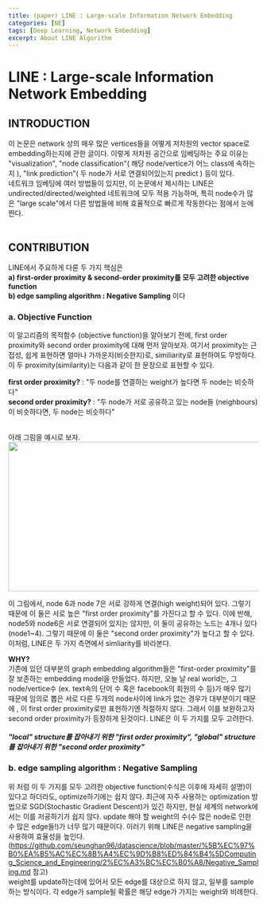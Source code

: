 ```yaml
---
title: (paper) LINE : Large-scale Information Network Embedding
categories: [NE]
tags: [Deep Learning, Network Embedding]
excerpt: About LINE Algorithm
---
```


# LINE : Large-scale Information Network Embedding

<script src="https://cdn.mathjax.org/mathjax/latest/MathJax.js?config=TeX-AMS-MML_HTMLorMML" type="text/javascript"></script>

## INTRODUCTION
이 논문은 network 상의 매우 많은 vertices들을 어떻게 저차원의 vector space로 embedding하는지에 관한 글이다. 이렇게 저차원 공간으로 임베딩하는 주요 이유는 "visualization", "node classification"( 해당 node/vertice가 어느 class에 속하는지 ), "link prediction"( 두 node가 서로 연결되어있는지 predict ) 등이 있다. </br>
네트워크 임베딩에 여러 방법들이 있지만, 이 논문에서 제시하는 LINE은 undirected/directed/weighted 네트워크에 모두 적용 가능하며, 특히 node수가 많은 "large scale"에서 다른 방법들에 비해 효율적으로 빠르게 작동한다는 점에서 눈에 띈다.  </br></br>

## CONTRIBUTION
LINE에서 주요하게 다룬 두 가지 핵심은 </br>
**a) first-order proximity & second-order proximity를 모두 고려한 objective function** </br>
**b) edge sampling algorithm : Negative Sampling**
이다

### a. Objective Function
이 알고리즘의 목적함수 (objective function)을 알아보기 전에, first order proximity와 second order proximity에 대해 먼저 알아보자. 여기서 proximity는 근접성, 쉽게 표현하면 얼마나 가까운지(비슷한지)로, similiarity로 표현하여도 무방하다. 이 두 proximity(similarity)는 다음과 같이 한 문장으로 표현할 수 있다.</br>

**first order proximity?** : "두 node를 연결하는 weight가 높다면 두 node는 비슷하다"  </br>
**second order proximity?** : "두 node가 서로 공유하고 있는 node들 (neighbours)이 비슷하다면, 두 node는 비슷하다" </br> </br>

아래 그림을 예시로 보자. </br>
<img src="http://mblogthumb2.phinf.naver.net/MjAxNzA1MTlfMSAg/MDAxNDk1MTIwMjk2MjA1.0cpPliMNuBZbUL3hAqFKoCLahw85cyJwi6Hsbz0wHfIg.h_0Gv7gD3poF-8oTiw0XqOgqNdRaIgL5Ih4Hcd6GjEIg.PNG.hist0134/image.png?type=w800" width="600" height="300" />   </br>

이 그림에서, node 6과 node 7은 서로 강하게 연결(high weight)되어 있다. 그렇기 때문에 이 둘은 서로 높은 "first order proximity"를 가진다고 할 수 있다. 이에 반해, node5와 node6은 서로 연결되어 있지는 않지만, 이 둘이 공유하는 노드는 4개나 있다(node1~4). 그렇기 때문에 이 둘은 "second order proximity"가 높다고 할 수 있다. </br>
이처럼, LINE은 두 가지 측면에서 simliarity를 바라본다.

**WHY?** </br>
기존에 있던 대부분의 graph embedding algorithm들은 "first-order proximity"를 잘 보존하는 embedding model을 만들었다. 하지만, 오늘 날 real world는, 그 node/vertice수 (ex. text속의 단어 수 혹은 facebook의 회원의 수 등)가 매우 많기 때문에 임의로 뽑은 서로 다른 두개의 node사이에 link가 없는 경우가 대부분이기 때문에 , 이 first order proximity로만 표현하기엔 적절하지 않다. 그래서 이를 보완하고자 second order proximity가 등장하게 된것이다. LINE은 이 두 가지를 모두 고려한다. </br></br>
***"local" structure를 잡아내기 위한 "first order proximity", "global" structure를 잡아내기 위한 "second order proximity"***

### b. edge sampling algorithm : Negative Sampling
위 처럼 이 두 가지를 모두 고려한 objective function(수식은 이후에 자세히 설명)이 있다고 하더라도, optimize하기에는 쉽지 않다. 최근에 자주 사용하는 optimization 방법으로 SGD(Stochastic Gradient Descent)가 있긴 하지만, 현실 세계의 network에서는 이를 저굥하기가 쉽지 않다. update 해야 할 weight의 수(수 많은 node로 인한 수 많은 edge들!)가 너무 많기 때문이다. 이러기 위해 LINE은 negative sampling을 사용하여 효율성을 높인다. (https://github.com/seunghan96/datascience/blob/master/%5B%EC%97%B0%EA%B5%AC%EC%8B%A4%EC%9D%B8%ED%84%B4%5DComputing_Science_and_Engineering/2%EC%A3%BC%EC%B0%A8/Negative_Sampling.md 참고) </br>
weight를 update하는데에 있어서 모든 edge를 대상으로 하지 않고, 일부를 sample하는 방식이다. 각 edge가 sample될 확률은 해당 edge가 가지는 weight와 비례한다. 




